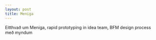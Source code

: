 ```yaml
---
layout: post
title: Meniga
---
```


Eitthvað um Meniga, rapid prototyping in idea team, BFM design process með myndum